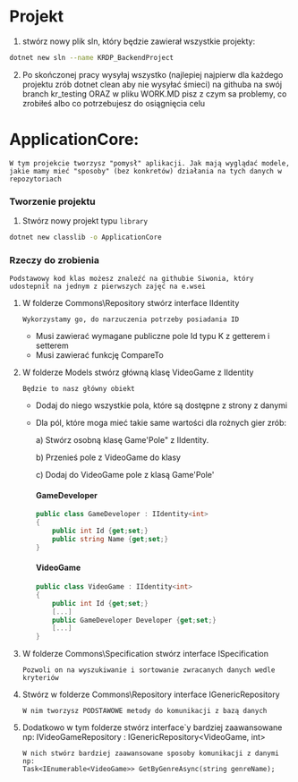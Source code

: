 # Projekt

1. stwórz nowy plik sln, który będzie zawierał wszystkie projekty:

```bash
dotnet new sln --name KRDP_BackendProject
```

2. Po skończonej pracy wysyłaj wszystko (najlepiej najpierw dla każdego projektu zrób dotnet clean aby nie wysyłać śmieci) na githuba na swój branch kr_testing ORAZ w pliku WORK.MD pisz z czym sa problemy, co zrobiłeś albo co potrzebujesz do osiągnięcia celu

# ApplicationCore:

```
W tym projekcie tworzysz "pomysł" aplikacji. Jak mają wyglądać modele, jakie mamy mieć "sposoby" (bez konkretów) działania na tych danych w repozytoriach
```

### Tworzenie projektu
1. Stwórz nowy projekt typu `library`
```bash
dotnet new classlib -o ApplicationCore
```

### Rzeczy do zrobienia

```
Podstawowy kod klas możesz znaleźć na githubie Siwonia, który udostepnił na jednym z pierwszych zajęć na e.wsei
```

1. W folderze Commons\Repository stwórz interface IIdentity 

    ```
    Wykorzystamy go, do narzuczenia potrzeby posiadania ID 
    ```
    - Musi zawierać wymagane publiczne pole Id typu K z getterem i setterem
    - Musi zawierać funkcję CompareTo

2. W folderze Models stwórz główną klasę VideoGame z IIdentity<int>

    ```
    Będzie to nasz główny obiekt
    ```

    - Dodaj do niego wszystkie pola, które są dostępne z strony z danymi
    - Dla pól, które moga mieć takie same wartości dla rożnych gier zrób:

        a) Stwórz osobną klasę Game'Pole" z IIdentity<int>. 
        
        b) Przenieś pole z VideoGame do klasy

        c) Dodaj do VideoGame pole z klasą Game'Pole'

        #### GameDeveloper
        ```C#
        public class GameDeveloper : IIdentity<int>
        {
            public int Id {get;set;}
            public string Name {get;set;}
        }
        ```
        #### VideoGame
        ```C#
        public class VideoGame : IIdentity<int>
        {
            public int Id {get;set;}
            [...]
            public GameDeveloper Developer {get;set;}
            [...]
        }
        ```
3. W folderze Commons\Specification stwórz interface ISpecification
    ```
    Pozwoli on na wyszukiwanie i sortowanie zwracanych danych wedle kryteriów
    ```

4. Stwórz w folderze Commons\Repository interface IGenericRepository
    ```
    W nim tworzysz PODSTAWOWE metody do komunikacji z bazą danych
    ```

5. Dodatkowo w tym folderze stwórz interface`y bardziej zaawansowane np: IVideoGameRepository : IGenericRepository<VideoGame, int>

    ```
    W nich stwórz bardziej zaawansowane sposoby komunikacji z danymi np:
    Task<IEnumerable<VideoGame>> GetByGenreAsync(string genreName);
    ```
